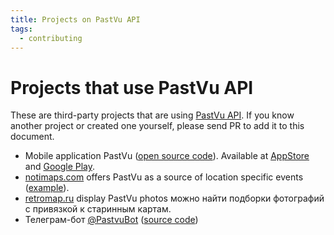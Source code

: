 ```yaml
---
title: Projects on PastVu API
tags:
  - contributing
---
```


# Projects that use PastVu API

These are third-party projects that are using [PastVu API](../dev/api). If you
know another project or created one yourself, please send PR to add it to this document.

- Mobile application PastVu ([open source code](https://github.com/pelixpng/PastVuApp)). Available at [AppStore](https://apps.apple.com/app/pastvu-com/id6482482875) and [Google Play](https://play.google.com/store/apps/details?id=com.pelixpng.PastVuApp).
- [notimaps.com](https://notimaps.com) offers PastVu as a source of location specific events ([example](https://notimaps.com/map/55.750745/37.610398/12.79/661799623d3cd21b409c3e6a/)).
- [retromap.ru](https://retromap.ru) display PastVu photos можно найти подборки фотографий с привязкой к старинным картам.
- Телеграм-бот [@PastvuBot](https://t.me/PastvuBot) ([source code](https://github.com/ratmirslv/pastvu-bot))

